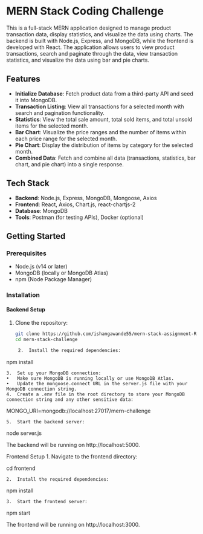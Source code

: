 # MERN Stack Coding Challenge

This is a full-stack MERN application designed to manage product transaction data, display statistics, and visualize the data using charts. The backend is built with Node.js, Express, and MongoDB, while the frontend is developed with React. The application allows users to view product transactions, search and paginate through the data, view transaction statistics, and visualize the data using bar and pie charts.

## Features
- **Initialize Database**: Fetch product data from a third-party API and seed it into MongoDB.
- **Transaction Listing**: View all transactions for a selected month with search and pagination functionality.
- **Statistics**: View the total sale amount, total sold items, and total unsold items for the selected month.
- **Bar Chart**: Visualize the price ranges and the number of items within each price range for the selected month.
- **Pie Chart**: Display the distribution of items by category for the selected month.
- **Combined Data**: Fetch and combine all data (transactions, statistics, bar chart, and pie chart) into a single response.

## Tech Stack
- **Backend**: Node.js, Express, MongoDB, Mongoose, Axios
- **Frontend**: React, Axios, Chart.js, react-chartjs-2
- **Database**: MongoDB
- **Tools**: Postman (for testing APIs), Docker (optional)

## Getting Started

### Prerequisites

- Node.js (v14 or later)
- MongoDB (locally or MongoDB Atlas)
- npm (Node Package Manager)

### Installation

#### Backend Setup

1. Clone the repository:
   ```bash
   git clone https://github.com/ishangawande55/mern-stack-assignment-Roxiler
   cd mern-stack-challenge

	2.	Install the required dependencies:

npm install


	3.	Set up your MongoDB connection:
	•	Make sure MongoDB is running locally or use MongoDB Atlas.
	•	Update the mongoose.connect URL in the server.js file with your MongoDB connection string.
	4.	Create a .env file in the root directory to store your MongoDB connection string and any other sensitive data:

MONGO_URI=mongodb://localhost:27017/mern-challenge


	5.	Start the backend server:

node server.js

The backend will be running on http://localhost:5000.

Frontend Setup
	1.	Navigate to the frontend directory:

cd frontend


	2.	Install the required dependencies:

npm install


	3.	Start the frontend server:

npm start

The frontend will be running on http://localhost:3000.
